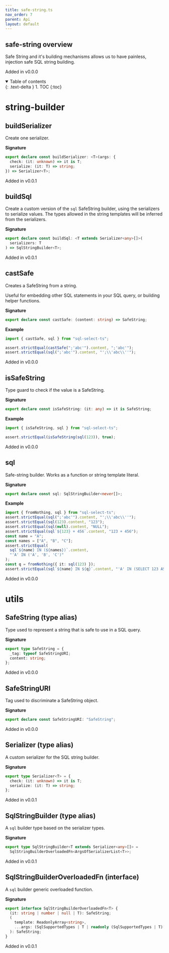 ```yaml
---
title: safe-string.ts
nav_order: 7
parent: Api
layout: default
---
```


## safe-string overview

Safe String and it's building mechanisms allows us to have painless, injection safe SQL string building.

Added in v0.0.0

<details open markdown="block">
  <summary>
    Table of contents
  </summary>
  {: .text-delta }
1. TOC
{:toc}
</details>

# string-builder

## buildSerializer

Create one serializer.

**Signature**

```ts
export declare const buildSerializer: <T>(args: {
  check: (it: unknown) => it is T;
  serialize: (it: T) => string;
}) => Serializer<T>;
```

Added in v0.0.1

## buildSql

Create a custom version of the `sql` SafeString builder, using the serializers to serialize values.
The types allowed in the string templates will be inferred from the serializers.

**Signature**

```ts
export declare const buildSql: <T extends Serializer<any>[]>(
  serializers: T
) => SqlStringBuilder<T>;
```

Added in v0.0.1

## castSafe

Creates a SafeString from a string.

Useful for embedding other SQL statements in your SQL query, or building helper functions.

**Signature**

```ts
export declare const castSafe: (content: string) => SafeString;
```

**Example**

```ts
import { castSafe, sql } from "sql-select-ts";

assert.strictEqual(castSafe(";'abc'").content, ";'abc'");
assert.strictEqual(sql(";'abc'").content, "';\\'abc\\''");
```

Added in v0.0.0

## isSafeString

Type guard to check if the value is a SafeString.

**Signature**

```ts
export declare const isSafeString: (it: any) => it is SafeString;
```

**Example**

```ts
import { isSafeString, sql } from "sql-select-ts";

assert.strictEqual(isSafeString(sql(123)), true);
```

Added in v0.0.0

## sql

Safe-string builder. Works as a function or string template literal.

**Signature**

```ts
export declare const sql: SqlStringBuilder<never[]>;
```

**Example**

```ts
import { fromNothing, sql } from "sql-select-ts";
assert.strictEqual(sql(";'abc'").content, "';\\'abc\\''");
assert.strictEqual(sql(123).content, "123");
assert.strictEqual(sql(null).content, "NULL");
assert.strictEqual(sql`${123} + 456`.content, "123 + 456");
const name = "A";
const names = ["A", "B", "C"];
assert.strictEqual(
  sql`${name} IN (${names})`.content,
  "'A' IN ('A', 'B', 'C')"
);
const q = fromNothing({ it: sql(123) });
assert.strictEqual(sql`${name} IN ${q}`.content, "'A' IN (SELECT 123 AS `it`)");
```

Added in v0.0.0

# utils

## SafeString (type alias)

Type used to represent a string that is safe to use in a SQL query.

**Signature**

```ts
export type SafeString = {
  _tag: typeof SafeStringURI;
  content: string;
};
```

Added in v0.0.0

## SafeStringURI

Tag used to discriminate a SafeString object.

**Signature**

```ts
export declare const SafeStringURI: "SafeString";
```

Added in v0.0.0

## Serializer (type alias)

A custom serializer for the SQL string builder.

**Signature**

```ts
export type Serializer<T> = {
  check: (it: unknown) => it is T;
  serialize: (it: T) => string;
};
```

Added in v0.0.1

## SqlStringBuilder (type alias)

A `sql` builder type based on the serializer types.

**Signature**

```ts
export type SqlStringBuilder<T extends Serializer<any>[]> =
  SqlStringBuilderOverloadedFn<ArgsOfSerializerList<T>>;
```

Added in v0.0.1

## SqlStringBuilderOverloadedFn (interface)

A `sql` builder generic overloaded function.

**Signature**

```ts
export interface SqlStringBuilderOverloadedFn<T> {
  (it: string | number | null | T): SafeString;
  (
    template: ReadonlyArray<string>,
    ...args: (SqlSupportedTypes | T | readonly (SqlSupportedTypes | T)[])[]
  ): SafeString;
}
```

Added in v0.0.1
